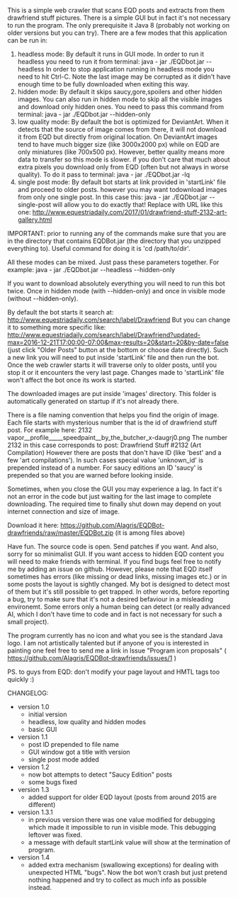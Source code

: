 This is a simple web crawler that scans EQD posts and extracts from them drawfriend stuff
pictures. There is a simple GUI but in fact it's not necessary to run the program. The
only prerequisite it Java 8 (probably not working on older versions but you can try).
There are a few modes that this application can be run in:

1. headless mode:
	By default it runs in GUI mode. In order to run it headless you need to run it from 
	terminal:
	java - jar ./EQDbot.jar --headless
	In order to stop application running in headless mode you need to hit Ctrl-C.
	Note the last image may be corrupted as it didn't have enough time to be fully downloaded
	when exiting this way.
2. hidden mode:
	By default it skips saucy,gore,spoilers and other hidden images. You can also run in
	hidden mode to skip all the visible images and download only hidden ones. You need to
	pass this command from terminal:
	java - jar ./EQDbot.jar --hidden-only      
3. low quality mode:
	By default the bot is optimized for DeviantArt. When it detects that the source of image
	comes from there, it will not download it from EQD but directly from original location.
	On DeviantArt images tend to have much bigger size (like 3000x2000 px) while on EQD are 
	only miniatures (like 700x500 px). However, better quality means more data to transfer
	so this mode is slower. if you don't care that much about extra pixels you download only
	from EQD (often but not always in worse quality). To do it pass to terminal:
	java - jar ./EQDbot.jar -lq 
4. single post mode:
	By default bot starts at link provided in 'startLink' file and proceed to older posts. 
	however you may want todownload images from only one single post. In this case this:
	java - jar ./EQDbot.jar --single-post <URL to post>
	will allow you to do exactly that! Replace <URL to post> with URL like this one:
	http://www.equestriadaily.com/2017/01/drawfriend-stuff-2132-art-gallery.html 
	
IMPORTANT: prior to running any of the commands make sure that you are in the directory that
contains EQDBot.jar (the directory that you unzipped everything to). Useful command for doing
it is 'cd /path/to/dir'.

All these modes can be mixed. Just pass these parameters together. For example:
java - jar ./EQDbot.jar --headless --hidden-only

If you want to download absolutely everything you will need to run this bot twice.
Once in hidden mode (with --hidden-only) and once in visible mode (without --hidden-only).

By default the bot starts it search at:
http://www.equestriadaily.com/search/label/Drawfriend
But you can change it to something more specific like:
http://www.equestriadaily.com/search/label/Drawfriend?updated-max=2016-12-21T17:00:00-07:00&max-results=20&start=20&by-date=false
(just click "Older Posts" button at the bottom or choose date directly).
Such a new link you will need to put inside 'startLink' file and then run the bot.
Once the web crawler starts it will traverse only to older posts, until you stop it
or it encounters the very last page. Changes made to 'startLink' file won't affect the bot
once its work is started. 

The downloaded images are put inside 'images' directory. This folder is automatically generated on startup if it's not already there.

There is a file naming convention that helps you find the origin of image. Each file starts with mysterious number that is the id of drawfriend stuff post. For example here:
2132 vapor__profile_____speedpaint__by_the_butcher_x-daugrj0.png
The number 2132 in this case corresponds to post:
Drawfriend Stuff #2132 (Art Compilation)
However there are posts that don't have ID (like 'best' and a few 'art compilations'). In such cases special value
'unknown_id' is prepended instead of a number. For saucy editions an ID 'saucy' is prepended so that you are warned before
looking inside. 

Sometimes, when you close the GUI you may experience a lag. In fact it's not an error in the code but just waiting for the last image to complete downloading. The required time to finally shut down may depend on yout internet connection and size of image.


Download it here:
https://github.com/Alagris/EQDBot-drawfriends/raw/master/EQDBot.zip
(it is among files above)

Have fun. The source code is open. Send patches if you want. And also, sorry for so minimalist GUI. If you want access to hidden EQD content you will need to make friends with terminal. If you find bugs feel free to notify me by adding an issue on github. However, please note that EQD itself sometimes has errors (like missing or dead links, missing images etc.) or in some posts the layout is sightly changed. My bot is designed to detect most of them but it's still possible to get trapped. In other words, before reporting a bug, try to make sure that it's not a desired befaviour in a misleading environemt. Some errors only a human being can detect (or really advanced AI, which I don't have time to code and in fact is not necessary for such a small project).

The program currently has no icon and what you see is the standard Java logo. I am not artistically talented but if anyone of you is interested in painting one feel free to send me a link in Issue "Program icon proposals" ( https://github.com/Alagris/EQDBot-drawfriends/issues/1 )

PS. to guys from EQD: don't modify your page layout and HMTL tags too quickly :)




CHANGELOG:
- version 1.0
	- initial version
	- headless, low quality and hidden modes
	- basic GUI
- version 1.1
	- post ID prepended to file name
	- GUI window got a title with version
	- single post mode added
- version 1.2
	- now bot attempts to detect "Saucy Edition" posts
	- some bugs fixed
- version 1.3
	- added support for older EQD layout (posts from around 2015 are different)
- version 1.3.1
	- in previous version there was one value modified for debugging which made it impossible to run in visible mode. This debugging leftover was fixed.
	- a message with default startLink value will show at the termination of program.
- version 1.4
	- added extra mechanism (swallowing exceptions) for dealing with unexpected HTML "bugs". Now the bot won't crash but just pretend nothing happened and try to collect as much info as possible instead.